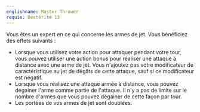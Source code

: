 ```yaml
---
englishname: Master Thrower
requis: Dextérité 13
---
```

Vous êtes un expert en ce qui concerne les armes de jet. Vous bénéficiez des effets suivants : 

 - Lorsque vous utilisez votre action pour attaquer pendant votre tour, vous pouvez utiliser une action bonus pour réaliser une attaque à distance avec une arme de jet. Vous n'ajoutez pas votre modificateur de caractéristique au jet de dégâts de cette attaque, sauf si ce modificateur est négatif.
 - Lorsque vous réalisez une attaque armée à distance, vous pouvez dégainer l'arme comme partie de l'attaque. Il n'y a pas de limite sur le nombre d'armes que vous pouvez dégainer de cette façon par tour.
 - Les portées de vos armes de jet sont doublées.
